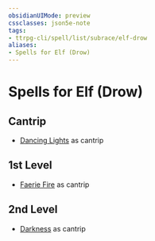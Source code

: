 ```yaml
---
obsidianUIMode: preview
cssclasses: json5e-note
tags:
- ttrpg-cli/spell/list/subrace/elf-drow
aliases:
- Spells for Elf (Drow)
---
```

# Spells for Elf (Drow)

## Cantrip

- [Dancing Lights](/3-Mechanics/CLI/Compendium/spells/dancing-lights.md "PHB") as cantrip

## 1st Level

- [Faerie Fire](/3-Mechanics/CLI/Compendium/spells/faerie-fire.md "PHB") as cantrip

## 2nd Level

- [Darkness](/3-Mechanics/CLI/Compendium/spells/darkness.md "PHB") as cantrip